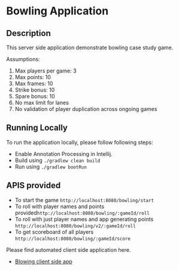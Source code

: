 # Bowling Application

## Description

This server side application demonstrate bowling case study game.

Assumptions:

1. Max players per game: 3
2. Max points: 10
3. Max frames: 10
4. Strike bonus: 10
5. Spare bonus: 10
6. No max limit for lanes
7. No validation of player duplication across ongoing games


## Running Locally

To run the application locally, please follow following steps:

* Enable Annotation Processing in Intellij.
* Build using `./gradlew clean build`
* Run using `./gradlew bootRun`

## APIS provided

* To start the game  `http://localhost:8080/bowling/start`
* To roll with player names and points provided`http://localhost:8080/bowling/:gameId/roll`
* To roll with just player names and app generating points `http://localhost:8080/bowling/v2/:gameId/roll`
* To get scoreboard of all players `http://localhost:8080/bowling/:gameId/score`


Please find automated client side application here.
*  [Blowing client side app](https://github.com/Rupaligangarde/bowling-client-app)
